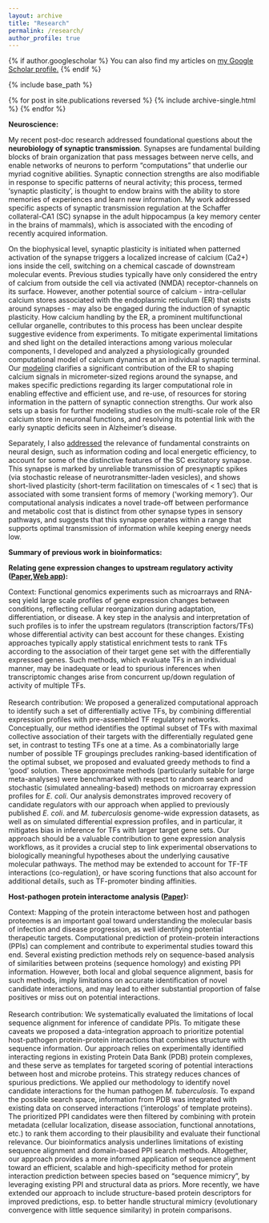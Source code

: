 ```yaml
---
layout: archive
title: "Research"
permalink: /research/
author_profile: true
---
```


{% if author.googlescholar %}
  You can also find my articles on <u><a href="{{author.googlescholar}}">my Google Scholar profile</a>.</u>
{% endif %}

{% include base_path %}

{% for post in site.publications reversed %}
  {% include archive-single.html %}
{% endfor %}

<b>Neuroscience:</b>

My recent post-doc research addressed foundational questions about the **neurobiology of synaptic transmission**. Synapses are fundamental building blocks of brain organization that pass messages between nerve cells, and enable networks of neurons to perform “computations” that underlie our myriad cognitive abilities. Synaptic connection strengths are also modifiable in response to specific patterns of neural activity; this process, termed ‘synaptic plasticity’, is thought to endow brains with the ability to store memories of experiences and learn new information. My work addressed specific aspects of synaptic transmission regulation at the Schaffer collateral-CA1 (SC) synapse in the adult hippocampus (a key memory center in the brains of mammals), which is associated with the encoding of recently acquired information.

On the biophysical level, synaptic plasticity is initiated when patterned activation of the synapse triggers a localized increase of calcium (Ca2+) ions inside the cell, switching on a chemical cascade of downstream molecular events. Previous studies typically have only considered the entry of calcium from outside the cell via activated (NMDA) receptor-channels on its surface. However, another potential source of calcium - intra-cellular calcium stores associated with the endoplasmic reticulum (ER) that exists around synapses - may also be engaged during the induction of synaptic plasticity. How calcium handling by the ER, a prominent multifunctional cellular organelle, contributes to this process has been unclear despite suggestive evidence from experiments. To mitigate experimental limitations and shed light on the detailed interactions among various molecular components, I developed and analyzed a physiologically grounded computational model of calcium dynamics at an individual synaptic terminal. Our [modeling](https://doi.org/10.1113/JP277726) clarifies a significant contribution of the ER to shaping calcium signals in micrometer-sized regions around the synapse, and makes specific predictions regarding its larger computational role in enabling effective and efficient use, and re-use, of resources for storing information in the pattern of synaptic connection strengths. Our work also sets up a basis for further modeling studies on the multi-scale role of the ER calcium store in neuronal functions, and resolving its potential link with the early synaptic deficits seen in Alzheimer’s disease.

Separately, I also [addressed](https://pubmed.ncbi.nlm.nih.gov/32847867/) the relevance of fundamental constraints on neural design, such as information coding and local energetic efficiency, to account for some of the distinctive features of the SC excitatory synapse. This synapse is marked by unreliable transmission of presynaptic spikes (via stochastic release of neurotransmitter-laden vesicles), and shows short-lived plasticity (short-term facilitation on timescales of < 1 sec) that is associated with some transient forms of memory (‘working memory’). Our computational analysis indicates a novel trade-off between performance and metabolic cost that is distinct from other synapse types in sensory pathways, and suggests that this synapse operates within a range that supports optimal transmission of information while keeping energy needs low.

<b>Summary of previous work in bioinformatics:</b>

<b>Relating gene expression changes to upstream regulatory activity ([Paper](https://doi.org/10.1371/journal.pone.0142147),[Web app](https://share.streamlit.io/gaurangm-web/streamlit_apps/main/altered_tf_activity.py)):</b> 

Context: Functional genomics experiments such as microarrays and RNA-seq yield large scale profiles of gene expression changes between conditions, reflecting cellular reorganization during adaptation, differentiation, or disease. A key step in the analysis and interpretation of such profiles is to infer the upstream regulators (transcription factors/TFs) whose differential activity can best account for these changes. Existing approaches typically apply statistical enrichment tests to rank TFs according to the association of their target gene set with the differentially expressed genes. Such methods, which evaluate TFs in an individual manner, may be inadequate or lead to spurious inferences when transcriptomic changes arise from concurrent up/down regulation of activity of multiple TFs.
<br><br>Research contribution: We proposed a generalized computational approach to identify such a set of differentially active TFs, by combining differential expression profiles with pre-assembled TF regulatory networks. Conceptually, our method identifies the optimal subset of TFs with maximal collective association of their targets with the differentially regulated gene set, in contrast to testing TFs one at a time. As a combinatorially large number of possible TF groupings precludes ranking-based identification of the optimal subset, we proposed and evaluated greedy methods to find a ‘good’ solution. These approximate methods (particularly suitable for large meta-analyses) were benchmarked with respect to random search and stochastic (simulated annealing-based) methods on microarray expression profiles for <i>E. coli</i>. Our analysis demonstrates improved recovery of candidate regulators with our approach when applied to previously published <i>E. coli</i>. and <i>M. tuberculosis</i> genome-wide expression datasets, as well as on simulated differential expression profiles, and in particular, it mitigates bias in inference for TFs with larger target gene sets. Our approach should be a valuable contribution to gene expression analysis workflows, as it provides a crucial step to link experimental observations to biologically meaningful hypotheses about the underlying causative molecular pathways. The method may be extended to account for TF-TF interactions (co-regulation), or have scoring functions that also account for additional details, such as TF-promoter binding affinities.
<br>

<b>Host-pathogen protein interactome analysis ([Paper](https://doi.org/10.1186/s12859-017-1550-y)):</b> 

Context: Mapping of the protein interactome between host and pathogen proteomes is an important goal toward understanding the molecular basis of infection and disease progression, as well identifying potential therapeutic targets. Computational prediction of protein-protein interactions (PPIs) can complement and contribute to experimental studies toward this end. Several existing prediction methods rely on sequence-based analysis of similarities between proteins (sequence homology) and existing PPI information. However, both local and global sequence alignment, basis for such methods, imply limitations on accurate identification of novel candidate interactions, and may lead to either substantial proportion of false positives or miss out on potential interactions.
<br><br>Research contribution: We systematically evaluated the limitations of local sequence alignment for inference of candidate PPIs. To mitigate these caveats we proposed a data-integration approach to prioritize potential host-pathogen protein-protein interactions that combines structure with sequence information. Our approach relies on experimentally identified interacting regions in existing Protein Data Bank (PDB) protein complexes, and these serve as templates for targeted scoring of potential interactions between host and microbe proteins. This strategy reduces chances of spurious predictions. We applied our methodology to identify novel candidate interactions for the human pathogen <i>M. tuberculosis</i>. To expand the possible search space, information from PDB was integrated with existing data on conserved interactions (‘interologs’ of template proteins). The prioritized PPI candidates were then filtered by combining with protein metadata (cellular localization, disease association, functional annotations, etc.) to rank them according to their plausibility and evaluate their functional relevance. Our bioinformatics analysis underlines limitations of existing sequence alignment and domain-based PPI search methods. Altogether, our approach provides a more informed application of sequence alignment toward an efficient, scalable and high-specificity method for protein interaction prediction between species based on “sequence mimicry”, by leveraging existing PPI and structural data as priors. More recently, we have extended our approach to include structure-based protein descriptors for improved predictions, esp. to better handle structural mimicry (evolutionary convergence with little sequence similarity) in protein comparisons.
<br>
